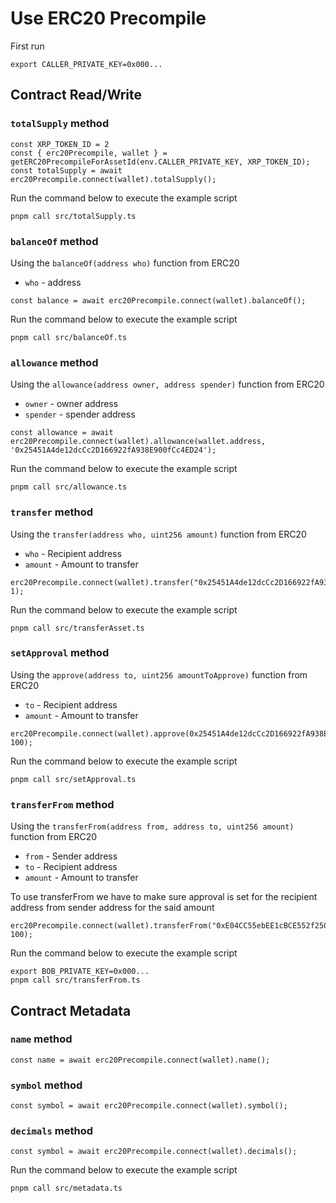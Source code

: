 # Use ERC20 Precompile

First run

```
export CALLER_PRIVATE_KEY=0x000...
```

## Contract Read/Write

### `totalSupply` method

```
const XRP_TOKEN_ID = 2
const { erc20Precompile, wallet } = getERC20PrecompileForAssetId(env.CALLER_PRIVATE_KEY, XRP_TOKEN_ID);
const totalSupply = await erc20Precompile.connect(wallet).totalSupply();
```

Run the command below to execute the example script

```
pnpm call src/totalSupply.ts

```

### `balanceOf` method

Using the `balanceOf(address who)` function from ERC20

- `who` - address

```
const balance = await erc20Precompile.connect(wallet).balanceOf();

```

Run the command below to execute the example script

```
pnpm call src/balanceOf.ts
```

### `allowance` method

Using the `allowance(address owner, address spender)` function from ERC20

- `owner` - owner address
- `spender` - spender address

```
const allowance = await erc20Precompile.connect(wallet).allowance(wallet.address, '0x25451A4de12dcCc2D166922fA938E900fCc4ED24');
```

Run the command below to execute the example script

```
pnpm call src/allowance.ts

```

### `transfer` method

Using the `transfer(address who, uint256 amount)` function from ERC20

- `who` - Recipient address
- `amount` - Amount to transfer

```
erc20Precompile.connect(wallet).transfer("0x25451A4de12dcCc2D166922fA938E900fCc4ED24", 1);
```

Run the command below to execute the example script

```
pnpm call src/transferAsset.ts
```

### `setApproval` method

Using the `approve(address to, uint256 amountToApprove)` function from ERC20

- `to` - Recipient address
- `amount` - Amount to transfer

```
erc20Precompile.connect(wallet).approve(0x25451A4de12dcCc2D166922fA938E900fCc4ED24", 100);
```

Run the command below to execute the example script

```
pnpm call src/setApproval.ts

```

### `transferFrom` method

Using the `transferFrom(address from, address to, uint256 amount)` function from ERC20

- `from` - Sender address
- `to` - Recipient address
- `amount` - Amount to transfer

To use transferFrom we have to make sure approval is set for the recipient address from sender address for the said amount

```
erc20Precompile.connect(wallet).transferFrom("0xE04CC55ebEE1cBCE552f250e85c57B70B2E2625b","0x25451A4de12dcCc2D166922fA938E900fCc4ED24", 100);

```

Run the command below to execute the example script

```
export BOB_PRIVATE_KEY=0x000...
pnpm call src/transferFrom.ts

```

## Contract Metadata

### `name` method

```
const name = await erc20Precompile.connect(wallet).name();
```

### `symbol` method

```
const symbol = await erc20Precompile.connect(wallet).symbol();

```

### `decimals` method

```
const symbol = await erc20Precompile.connect(wallet).decimals();

```

Run the command below to execute the example script

```
pnpm call src/metadata.ts

```

